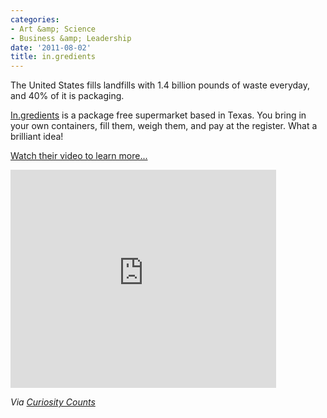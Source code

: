 ```yaml
---
categories:
- Art &amp; Science
- Business &amp; Leadership
date: '2011-08-02'
title: in.gredients
---
```


The United States fills landfills with 1.4 billion pounds of waste everyday, and 40% of it is packaging.

<a href="http://in.gredients.com/howitworks/">In.gredients</a> is a package free supermarket based in Texas. You bring in your own containers, fill them, weigh them, and pay at the register. What a brilliant idea!

<a href="https://www.youtube.com/watch?v=WvyTCx2Uo6k">Watch their video to learn more...</a>

<iframe class="alignc" width="425" height="349" src="https://www.youtube.com/embed/WvyTCx2Uo6k" frameborder="0" allowfullscreen></iframe>

<em>Via <a href="http://curiositycounts.com/post/6872865067/in-gredients-americas-first-package-free">Curiosity Counts</a></em>